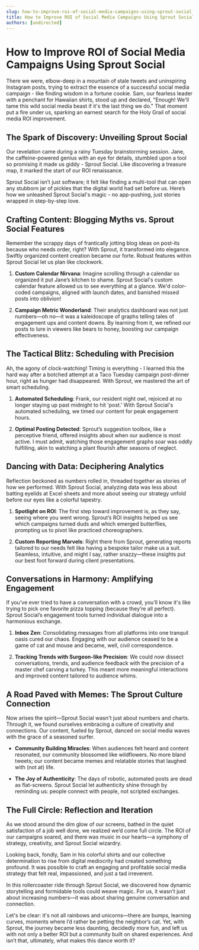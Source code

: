 ```yaml
---
slug: how-to-improve-roi-of-social-media-campaigns-using-sprout-social
title: How to Improve ROI of Social Media Campaigns Using Sprout Social
authors: [undirected]
---
```



# How to Improve ROI of Social Media Campaigns Using Sprout Social

There we were, elbow-deep in a mountain of stale tweets and uninspiring Instagram posts, trying to extract the essence of a successful social media campaign - like finding wisdom in a fortune cookie. Sam, our fearless leader with a penchant for Hawaiian shirts, stood up and declared, "Enough! We'll tame this wild social media beast if it's the last thing we do." That moment put a fire under us, sparking an earnest search for the Holy Grail of social media ROI improvement. 

## The Spark of Discovery: Unveiling Sprout Social

Our revelation came during a rainy Tuesday brainstorming session. Jane, the caffeine-powered genius with an eye for details, stumbled upon a tool so promising it made us giddy - Sprout Social. Like discovering a treasure map, it marked the start of our ROI renaissance.

Sprout Social isn’t just software; it felt like finding a multi-tool that can open any stubborn jar of pickles that the digital world had set before us. Here’s how we unleashed Sprout Social's magic - no app-pushing, just stories wrapped in step-by-step love.

## Crafting Content: Blogging Myths vs. Sprout Social Features

Remember the scrappy days of frantically jotting blog ideas on post-its because who needs order, right? With Sprout, it transformed into elegance. Swiftly organized content creation became our forte. Robust features within Sprout Social let us plan like clockwork. 

1. **Custom Calendar Nirvana**: Imagine scrolling through a calendar so organized it put Jane’s kitchen to shame. Sprout Social's custom calendar feature allowed us to see everything at a glance. We'd color-coded campaigns, aligned with launch dates, and banished missed posts into oblivion!
   
2. **Campaign Metric Wonderland**: Their analytics dashboard was not just numbers—oh no—it was a kaleidoscope of graphs telling tales of engagement ups and content downs. By learning from it, we refined our posts to lure in viewers like bears to honey, boosting our campaign effectiveness.

## The Tactical Blitz: Scheduling with Precision

Ah, the agony of clock-watching! Timing is everything - I learned this the hard way after a botched attempt at a Taco Tuesday campaign post-dinner hour, right as hunger had disappeared. With Sprout, we mastered the art of smart scheduling.

1. **Automated Scheduling**: Frank, our resident night owl, rejoiced at no longer staying up past midnight to hit 'post.' With Sprout Social's automated scheduling, we timed our content for peak engagement hours. 

2. **Optimal Posting Detected**: Sprout’s suggestion toolbox, like a perceptive friend, offered insights about when our audience is most active. I must admit, watching those engagement graphs soar was oddly fulfilling, akin to watching a plant flourish after seasons of neglect.

## Dancing with Data: Deciphering Analytics

Reflection beckoned as numbers rolled in, threaded together as stories of how we performed. With Sprout Social, analyzing data was less about batting eyelids at Excel sheets and more about seeing our strategy unfold before our eyes like a colorful tapestry.

1. **Spotlight on ROI**: The first step toward improvement is, as they say, seeing where you went wrong. Sprout’s ROI insights helped us see which campaigns turned duds and which emerged butterflies, prompting us to pivot like practiced choreographers.

2. **Custom Reporting Marvels**: Right there from Sprout, generating reports tailored to our needs felt like having a bespoke tailor make us a suit. Seamless, intuitive, and might I say, rather snazzy—these insights put our best foot forward during client presentations.

## Conversations in Harmony: Amplifying Engagement

If you've ever tried to have a conversation with a crowd, you’ll know it's like trying to pick one favorite pizza topping (because they’re all perfect). Sprout Social’s engagement tools turned individual dialogue into a harmonious exchange.

1. **Inbox Zen**: Consolidating messages from all platforms into one tranquil oasis cured our chaos. Engaging with our audience ceased to be a game of cat and mouse and became, well, civil correspondence. 

2. **Tracking Trends with Surgeon-like Precision**: We could now dissect conversations, trends, and audience feedback with the precision of a master chef carving a turkey. This meant more meaningful interactions and improved content tailored to audience whims.

## A Road Paved with Memes: The Sprout Culture Connection

Now arises the spirit—Sprout Social wasn't just about numbers and charts. Through it, we found ourselves embracing a culture of creativity and connections. Our content, fueled by Sprout, danced on social media waves with the grace of a seasoned surfer.

- **Community Building Miracles**: When audiences felt heard and content resonated, our community blossomed like wildflowers. No more bland tweets; our content became memes and relatable stories that laughed with (not at) life.

- **The Joy of Authenticity**: The days of robotic, automated posts are dead as flat-screens. Sprout Social let authenticity shine through by reminding us: people connect with people, not scripted exchanges.

## The Full Circle: Reflection and Iteration

As we stood around the dim glow of our screens, bathed in the quiet satisfaction of a job well done, we realized we’d come full circle. The ROI of our campaigns soared, and there was music in our hearts—a symphony of strategy, creativity, and Sprout Social wizardry.

Looking back, fondly, Sam in his colorful shirts and our collective determination to rise from digital mediocrity had created something profound. It was possible to craft an engaging and profitable social media strategy that felt real, impassioned, and just a tad irreverent.

In this rollercoaster ride through Sprout Social, we discovered how dynamic storytelling and formidable tools could weave magic. For us, it wasn’t just about increasing numbers—it was about sharing genuine conversation and connection.

Let's be clear: it's not all rainbows and unicorns—there are bumps, learning curves, moments where I’d rather be petting the neighbor’s cat. Yet, with Sprout, the journey became less daunting, decidedly more fun, and left us with not only a better ROI but a community built on shared experiences. And isn’t that, ultimately, what makes this dance worth it?